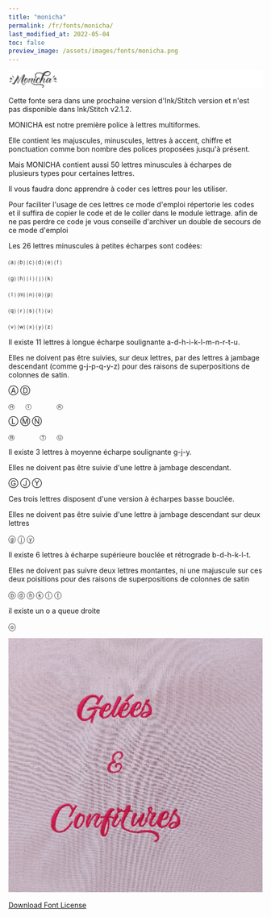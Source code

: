 ```yaml
---
title: "monicha"
permalink: /fr/fonts/monicha/
last_modified_at: 2022-05-04
toc: false
preview_image: /assets/images/fonts/monicha.png
---
```

![monicha](/assets/images/fonts/monicha.png)

Cette fonte sera dans une prochaine version d'Ink/Stitch version et n'est pas disponible dans Ink/Stitch v2.1.2.

MONICHA est notre première police à lettres multiformes.

Elle contient les majuscules, minuscules, lettres à accent, chiffre et ponctuation
comme bon nombre des polices proposées jusqu'à présent.



Mais MONICHA contient aussi 50 lettres minuscules à écharpes de plusieurs types pour certaines lettres.

Il vous faudra donc apprendre à coder ces lettres pour les utiliser.

Pour faciliter l'usage de ces lettres ce mode d'emploi répertorie les codes et il suffira de copier le code et de le coller dans le module lettrage.
afin de ne pas perdre ce code je vous conseille d'archiver un double de secours de ce mode d'emploi

Les 26 lettres minuscules à petites écharpes sont codées:

⒜	⒝	⒞	⒟	⒠	⒡

⒢	⒣	⒤	⒥	⒦	

⒧	⒨	⒩	⒪	⒫

⒬	⒭	⒮	⒯	⒰

⒱	⒲	⒳	⒴	⒵

Il existe 11 lettres à longue écharpe soulignante a-d-h-i-k-l-m-n-r-t-u.

Elles ne doivent pas être suivies, sur deux lettres, par des lettres à jambage descendant (comme g-j-p-q-y-z) 
pour des raisons de superpositions de colonnes de satin.

Ⓐ			Ⓓ

	Ⓗ	Ⓘ		Ⓚ
	
Ⓛ	Ⓜ	Ⓝ

	Ⓡ		Ⓣ	Ⓤ

Il existe 3 lettres à moyenne écharpe soulignante g-j-y.

Elles ne doivent pas être suivie d'une lettre à jambage descendant.

Ⓖ	Ⓙ	Ⓨ

Ces trois lettres disposent d'une version à écharpes basse bouclée.

Elles ne doivent pas être suivie d'une lettre à jambage descendant sur deux lettres

ⓖ	ⓙ	ⓨ

Il existe 6 lettres à écharpe supérieure bouclée et rétrograde b-d-h-k-l-t.

Elles ne doivent pas suivre deux lettres montantes, ni une majuscule sur ces deux poisitions 
pour des raisons de superpositions de colonnes de satin

ⓑ	ⓓ	ⓗ	ⓚ	ⓛ	ⓣ

il existe un o a queue droite

ⓞ

![monicha2](/assets/images/fonts/monicha2.jpg)


[Download Font License](https://github.com/inkstitch/inkstitch/tree/main/fonts/monicha/LICENSE)

